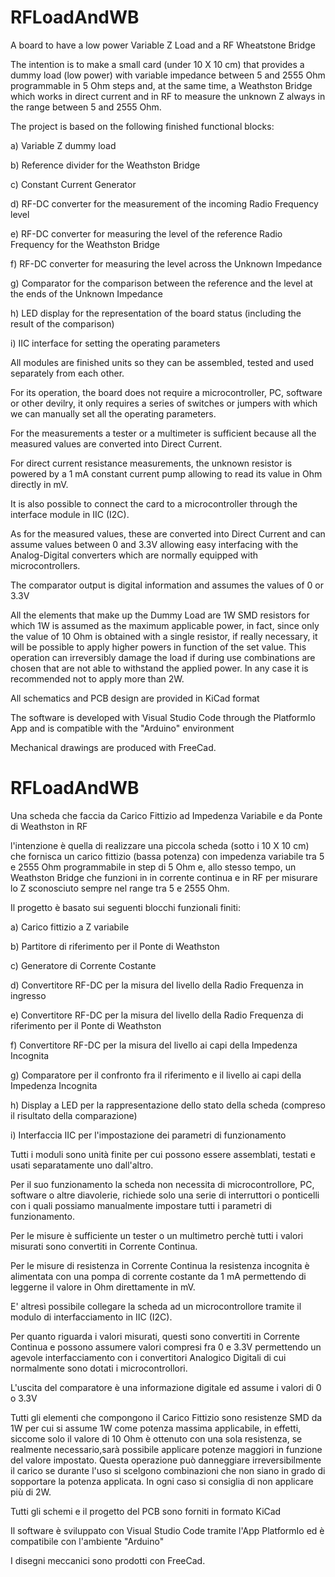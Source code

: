 # RFLoadAndWB
A board to have a low power Variable Z Load and a RF Wheatstone Bridge

The intention is to make a small card (under 10 X 10 cm) that provides a dummy load (low power) with variable impedance between 5 and 2555 Ohm programmable in 5 Ohm steps and, at the same time, a Weathston Bridge which works in direct current and in RF to measure the unknown Z always in the range between 5 and 2555 Ohm.

The project is based on the following finished functional blocks:

a) Variable Z dummy load

b) Reference divider for the Weathston Bridge

c) Constant Current Generator

d) RF-DC converter for the measurement of the incoming Radio Frequency level

e) RF-DC converter for measuring the level of the reference Radio Frequency for the Weathston Bridge

f) RF-DC converter for measuring the level across the Unknown Impedance

g) Comparator for the comparison between the reference and the level at the ends of the Unknown Impedance

h) LED display for the representation of the board status (including the result of the comparison)

i) IIC interface for setting the operating parameters

All modules are finished units so they can be assembled, tested and used separately from each other.

For its operation, the board does not require a microcontroller, PC, software or other devilry, it only requires a series of switches or jumpers with which we can manually set all the operating parameters.

For the measurements a tester or a multimeter is sufficient because all the measured values are converted into Direct Current.

For direct current resistance measurements, the unknown resistor is powered by a 1 mA constant current pump allowing to read its value in Ohm directly in mV.

It is also possible to connect the card to a microcontroller through the interface module in IIC (I2C).

As for the measured values, these are converted into Direct Current and can assume values between 0 and 3.3V allowing easy interfacing with the Analog-Digital converters which are normally equipped with microcontrollers.

The comparator output is digital information and assumes the values of 0 or 3.3V

All the elements that make up the Dummy Load are 1W SMD resistors for which 1W is assumed as the maximum applicable power, in fact, since only the value of 10 Ohm is obtained with a single resistor, if really necessary, it will be possible to apply higher powers in function of the set value. This operation can irreversibly damage the load if during use combinations are chosen that are not able to withstand the applied power. In any case it is recommended not to apply more than 2W.

All schematics and PCB design are provided in KiCad format

The software is developed with Visual Studio Code through the PlatformIo App and is compatible with the "Arduino" environment

Mechanical drawings are produced with FreeCad.


# RFLoadAndWB
Una scheda che faccia da Carico Fittizio ad Impedenza Variabile e da Ponte di Weathston in RF

l'intenzione è quella di realizzare una piccola scheda (sotto i 10 X 10 cm) che fornisca un carico fittizio (bassa potenza) con impedenza variabile tra 5 e 2555 Ohm programmabile in step di 5 Ohm e, allo stesso tempo, un Weathston Bridge che funzioni in in corrente continua e in RF per misurare lo Z sconosciuto sempre nel range tra 5 e 2555 Ohm.

Il progetto è basato sui seguenti blocchi funzionali finiti:

a) Carico fittizio a Z variabile

b) Partitore di riferimento per il Ponte di Weathston

c) Generatore di Corrente Costante

d) Convertitore RF-DC per la misura del livello della Radio Frequenza in ingresso

e) Convertitore RF-DC per la misura del livello della Radio Frequenza di riferimento per il Ponte di Weathston

f) Convertitore RF-DC per la misura del livello ai capi della Impedenza Incognita

g) Comparatore per il confronto fra il riferimento e il livello ai capi della Impedenza Incognita

h) Display a LED per la rappresentazione dello stato della scheda (compreso il risultato della comparazione)

i) Interfaccia IIC per l'impostazione dei parametri di funzionamento

Tutti i moduli sono unità finite per cui possono essere assemblati, testati e usati separatamente uno dall'altro. 

Per il suo funzionamento la scheda non necessita di microcontrollore, PC, software o altre diavolerie, richiede solo una serie di interruttori o ponticelli con i quali possiamo manualmente impostare tutti i parametri di funzionamento.

Per le misure è sufficiente un tester o un multimetro perchè tutti i valori misurati sono convertiti in Corrente Continua.

Per le misure di resistenza in Corrente Continua la resistenza incognita è alimentata con una pompa di corrente costante da 1 mA permettendo di leggerne il valore in Ohm direttamente in mV.

E' altresì possibile collegare la scheda ad un microcontrollore tramite il modulo di interfacciamento in IIC (I2C).

Per quanto riguarda i valori misurati, questi sono convertiti in Corrente Continua e possono assumere valori compresi fra 0 e 3.3V permettendo un agevole interfacciamento con i convertitori Analogico Digitali di cui normalmente sono dotati i microcontrollori.

L'uscita del comparatore è una informazione digitale ed assume i valori di 0 o 3.3V

Tutti gli elementi che compongono il Carico Fittizio sono resistenze SMD da 1W per cui si assume 1W come potenza massima applicabile, in effetti, siccome solo il valore di 10 Ohm è ottenuto con una sola resistenza, se realmente necessario,sarà possibile applicare potenze maggiori  in funzione del valore impostato. Questa operazione può danneggiare irreversibilmente il carico se durante l'uso si scelgono combinazioni che non siano in grado di sopportare la potenza applicata. In ogni caso si consiglia di non applicare più di 2W.

Tutti gli schemi e il progetto del PCB sono forniti in formato KiCad

Il software è sviluppato con Visual Studio Code tramite l'App PlatformIo ed è compatibile con l'ambiente "Arduino"

I disegni meccanici sono prodotti con FreeCad.
